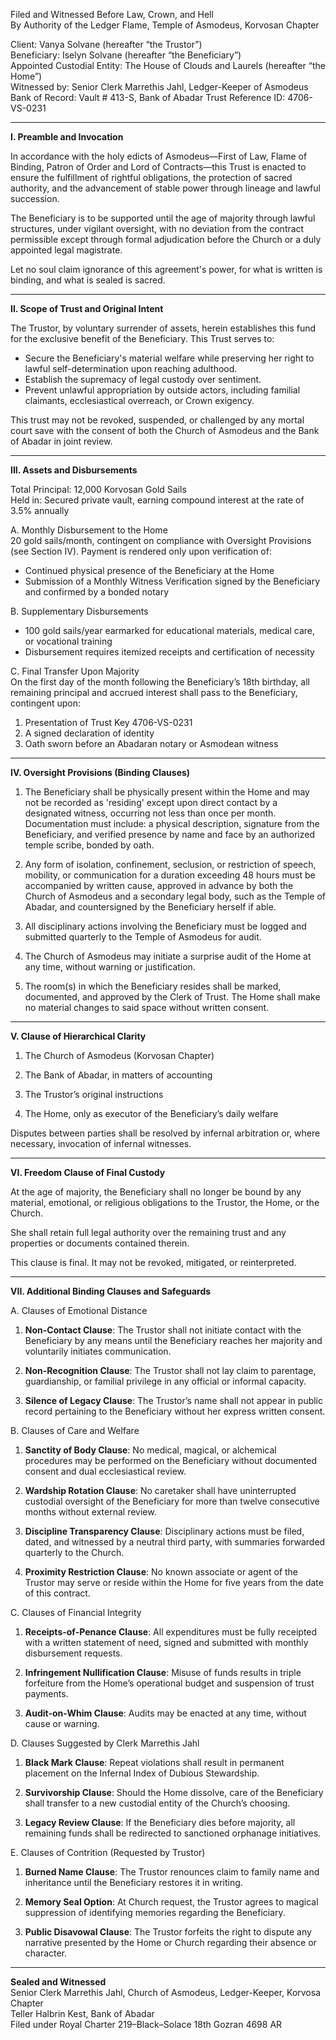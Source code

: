 Filed and Witnessed Before Law, Crown, and Hell  
By Authority of the Ledger Flame, Temple of Asmodeus, Korvosan Chapter

Client: Vanya Solvane (hereafter “the Trustor”)  
Beneficiary: Iselyn Solvane (hereafter “the Beneficiary”)  
Appointed Custodial Entity: The House of Clouds and Laurels (hereafter “the Home”)  
Witnessed by: Senior Clerk Marrethis Jahl, Ledger-Keeper of Asmodeus  
Bank of Record: Vault # 413-S, Bank of Abadar
Trust Reference ID: 4706-VS-0231

---

**I. Preamble and Invocation**

In accordance with the holy edicts of Asmodeus—First of Law, Flame of Binding, Patron of Order and Lord of Contracts—this Trust is enacted to ensure the fulfillment of rightful obligations, the protection of sacred authority, and the advancement of stable power through lineage and lawful succession.

The Beneficiary is to be supported until the age of majority through lawful structures, under vigilant oversight, with no deviation from the contract permissible except through formal adjudication before the Church or a duly appointed legal magistrate.

Let no soul claim ignorance of this agreement's power, for what is written is binding, and what is sealed is sacred.

---

**II. Scope of Trust and Original Intent**

The Trustor, by voluntary surrender of assets, herein establishes this fund for the exclusive benefit of the Beneficiary. This Trust serves to:

- Secure the Beneficiary's material welfare while preserving her right to lawful self-determination upon reaching adulthood.
- Establish the supremacy of legal custody over sentiment.
- Prevent unlawful appropriation by outside actors, including familial claimants, ecclesiastical overreach, or Crown exigency.

This trust may not be revoked, suspended, or challenged by any mortal court save with the consent of both the Church of Asmodeus and the Bank of Abadar in joint review.

---

**III. Assets and Disbursements**

Total Principal: 12,000 Korvosan Gold Sails  
Held in: Secured private vault, earning compound interest at the rate of 3.5% annually

A. Monthly Disbursement to the Home  
20 gold sails/month, contingent on compliance with Oversight Provisions (see Section IV). Payment is rendered only upon verification of:

- Continued physical presence of the Beneficiary at the Home
- Submission of a Monthly Witness Verification signed by the Beneficiary and confirmed by a bonded notary

B. Supplementary Disbursements

- 100 gold sails/year earmarked for educational materials, medical care, or vocational training
- Disbursement requires itemized receipts and certification of necessity

C. Final Transfer Upon Majority  
On the first day of the month following the Beneficiary’s 18th birthday, all remaining principal and accrued interest shall pass to the Beneficiary, contingent upon:

1. Presentation of Trust Key 4706-VS-0231
2. A signed declaration of identity
3. Oath sworn before an Abadaran notary or Asmodean witness

---

**IV. Oversight Provisions (Binding Clauses)**

1. The Beneficiary shall be physically present within the Home and may not be recorded as 'residing' except upon direct contact by a designated witness, occurring not less than once per month. Documentation must include: a physical description, signature from the Beneficiary, and verified presence by name and face by an authorized temple scribe, bonded by oath.

2. Any form of isolation, confinement, seclusion, or restriction of speech, mobility, or communication for a duration exceeding 48 hours must be accompanied by written cause, approved in advance by both the Church of Asmodeus and a secondary legal body, such as the Temple of Abadar, and countersigned by the Beneficiary herself if able.

3. All disciplinary actions involving the Beneficiary must be logged and submitted quarterly to the Temple of Asmodeus for audit.

4. The Church of Asmodeus may initiate a surprise audit of the Home at any time, without warning or justification.

5. The room(s) in which the Beneficiary resides shall be marked, documented, and approved by the Clerk of Trust. The Home shall make no material changes to said space without written consent.

---

**V. Clause of Hierarchical Clarity**

1. The Church of Asmodeus (Korvosan Chapter)

2. The Bank of Abadar, in matters of accounting

3. The Trustor’s original instructions

4. The Home, only as executor of the Beneficiary’s daily welfare

Disputes between parties shall be resolved by infernal arbitration or, where necessary, invocation of infernal witnesses.

---

**VI. Freedom Clause of Final Custody**

At the age of majority, the Beneficiary shall no longer be bound by any material, emotional, or religious obligations to the Trustor, the Home, or the Church.

She shall retain full legal authority over the remaining trust and any properties or documents contained therein.

This clause is final. It may not be revoked, mitigated, or reinterpreted.

---

**VII. Additional Binding Clauses and Safeguards**

A. Clauses of Emotional Distance

1. **Non-Contact Clause**: The Trustor shall not initiate contact with the Beneficiary by any means until the Beneficiary reaches her majority and voluntarily initiates communication.

2. **Non-Recognition Clause**: The Trustor shall not lay claim to parentage, guardianship, or familial privilege in any official or informal capacity.

3. **Silence of Legacy Clause**: The Trustor’s name shall not appear in public record pertaining to the Beneficiary without her express written consent.

B. Clauses of Care and Welfare

1. **Sanctity of Body Clause**: No medical, magical, or alchemical procedures may be performed on the Beneficiary without documented consent and dual ecclesiastical review.  

2. **Wardship Rotation Clause**: No caretaker shall have uninterrupted custodial oversight of the Beneficiary for more than twelve consecutive months without external review.  

3. **Discipline Transparency Clause**: Disciplinary actions must be filed, dated, and witnessed by a neutral third party, with summaries forwarded quarterly to the Church.  

4. **Proximity Restriction Clause**: No known associate or agent of the Trustor may serve or reside within the Home for five years from the date of this contract.

C. Clauses of Financial Integrity  

1. **Receipts-of-Penance Clause**: All expenditures must be fully receipted with a written statement of need, signed and submitted with monthly disbursement requests.

2. **Infringement Nullification Clause**: Misuse of funds results in triple forfeiture from the Home’s operational budget and suspension of trust payments.  

3. **Audit-on-Whim Clause**: Audits may be enacted at any time, without cause or warning.

D. Clauses Suggested by Clerk Marrethis Jahl

1. **Black Mark Clause**: Repeat violations shall result in permanent placement on the Infernal Index of Dubious Stewardship.

2. **Survivorship Clause**: Should the Home dissolve, care of the Beneficiary shall transfer to a new custodial entity of the Church’s choosing.  

3. **Legacy Review Clause**: If the Beneficiary dies before majority, all remaining funds shall be redirected to sanctioned orphanage initiatives.

E. Clauses of Contrition (Requested by Trustor)

1. **Burned Name Clause**: The Trustor renounces claim to family name and inheritance until the Beneficiary restores it in writing.

2. **Memory Seal Option**: At Church request, the Trustor agrees to magical suppression of identifying memories regarding the Beneficiary.  

3. **Public Disavowal Clause**: The Trustor forfeits the right to dispute any narrative presented by the Home or Church regarding their absence or character.

---

**Sealed and Witnessed**  
Senior Clerk Marrethis Jahl, Church of Asmodeus, Ledger-Keeper, Korvosa Chapter  
Teller Halbrin Kest, Bank of Abadar  
Filed under Royal Charter 219–Black–Solace
18th Gozran 4698 AR